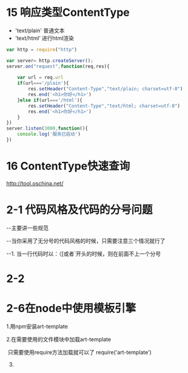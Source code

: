 # 15 响应类型ContentType

- 'text/plain' 	普通文本
- ’text/html‘       进行html渲染

```javascript
var http = require("http")

var server= http.createServer();
server.on("request",function(req,res){
	
	var url = req.url
	if(url==='/plain'){
		res.setHeader("Content-Type","text/plain; charset=utf-8")
		res.end('<h1>你好</h1>')
	}else if(url==='/html'){
		res.setHeader("Content-Type","text/html; charset=utf-8")
		res.end('<h1>你好</h1>')
	}
})
server.listen(3000,function(){
	console.log('服务已启动')
})
```

# 16 ContentType快速查询

<http://tool.oschina.net/> 

# 2-1 代码风格及代码的分号问题

--主要讲一些规范

--当你采用了无分号的代码风格的时候，只需要注意三个情况就行了

--1. 当一行代码时以：（[或者`开头的时候，则在前面不上一个分号



# 2-2 

# 2-6在node中使用模板引擎

1.用npm安装art-template

2.在需要使用的文件模块中加载art-template

​	只需要使用require方法加载就可以了 require('art-template')

3.